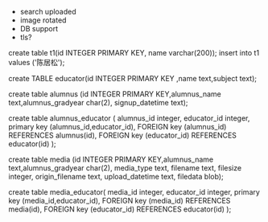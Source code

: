 
* search uploaded
* image rotated
* DB support
* tls?



create table t1(id INTEGER PRIMARY KEY, name varchar(200));
insert into t1 values ('陈居松');


create TABLE educator(id INTEGER PRIMARY KEY ,name text,subject text);

create table alumnus (id INTEGER PRIMARY KEY,alumnus_name text,alumnus_gradyear char(2), signup_datetime text);

create table alumnus_educator (
alumnus_id integer, 
educator_id integer,
primary key (alumnus_id,educator_id),
FOREIGN key (alumnus_id) REFERENCES alumnus(id),
FOREIGN key (educator_id) REFERENCES educator(id)
);

create table media (id INTEGER PRIMARY KEY,alumnus_name text,alumnus_gradyear char(2), media_type text, filename text, filesize integer, origin_filename text, upload_datetime text, filedata blob);


create table media_educator(
media_id integer, 
educator_id integer,
primary key (media_id,educator_id),
FOREIGN key (media_id) REFERENCES media(id),
FOREIGN key (educator_id) REFERENCES educator(id)
);
